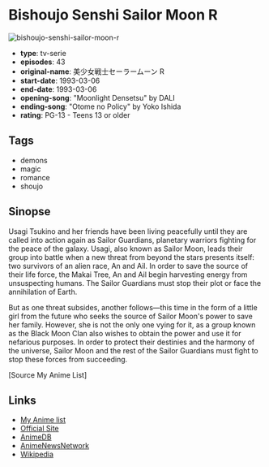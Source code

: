 # Bishoujo Senshi Sailor Moon R

![bishoujo-senshi-sailor-moon-r](https://cdn.myanimelist.net/images/anime/1/740.jpg)

-   **type**: tv-serie
-   **episodes**: 43
-   **original-name**: 美少女戦士セーラームーン R
-   **start-date**: 1993-03-06
-   **end-date**: 1993-03-06
-   **opening-song**: "Moonlight Densetsu" by DALI
-   **ending-song**: "Otome no Policy" by Yoko Ishida
-   **rating**: PG-13 - Teens 13 or older

## Tags

-   demons
-   magic
-   romance
-   shoujo

## Sinopse

Usagi Tsukino and her friends have been living peacefully until they are called into action again as Sailor Guardians, planetary warriors fighting for the peace of the galaxy. Usagi, also known as Sailor Moon, leads their group into battle when a new threat from beyond the stars presents itself: two survivors of an alien race, An and Ail. In order to save the source of their life force, the Makai Tree, An and Ail begin harvesting energy from unsuspecting humans. The Sailor Guardians must stop their plot or face the annihilation of Earth.

But as one threat subsides, another follows—this time in the form of a little girl from the future who seeks the source of Sailor Moon's power to save her family. However, she is not the only one vying for it, as a group known as the Black Moon Clan also wishes to obtain the power and use it for nefarious purposes. In order to protect their destinies and the harmony of the universe, Sailor Moon and the rest of the Sailor Guardians must fight to stop these forces from succeeding.

[Source My Anime List]

## Links

-   [My Anime list](https://myanimelist.net/anime/740/Bishoujo_Senshi_Sailor_Moon_R)
-   [Official Site](http://www.toei-anim.co.jp/lineup/tv/sailor_moon_r/)
-   [AnimeDB](http://anidb.info/perl-bin/animedb.pl?show=anime&aid=2539)
-   [AnimeNewsNetwork](http://www.animenewsnetwork.com/encyclopedia/anime.php?id=213)
-   [Wikipedia](http://en.wikipedia.org/wiki/Sailor_Moon_R)
